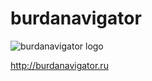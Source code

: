 # burdanavigator
![burdanavigator logo](http://burdanavigator.ru/img/burdanavigator_logo.jpg "")

<http://burdanavigator.ru>


